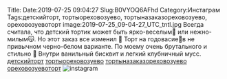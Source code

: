 Title:
Date:2019-07-25 09:04:27
Slug:B0VYOQ6AFhd
Category:Инстаграм
Tags:детскийторт, тортыореховозуево, тортыназаказореховозуево, ореховозуевоторт
image:2019-07-25_09-04-27_UTC_tntl.jpg
Всегда считала, что детский тортик может быть ярко-веселым🥳 или нежно-милым😽. Но этот заказ все изменил 🤪
Торт на годовасие👶в не привычном черно-белом варианте. 
По моему очень брутального и стильно 🤵
Внутри ванильный бисквит и легкий клубничный мусс.
[детскийторт]({tag}детскийторт) [тортыореховозуево]({tag}тортыореховозуево) [тортыназаказореховозуево]({tag}тортыназаказореховозуево) [ореховозуевоторт]({tag}ореховозуевоторт)
![instagram]({attach}images/2019-07-25_09-04-27_UTC.jpg)
